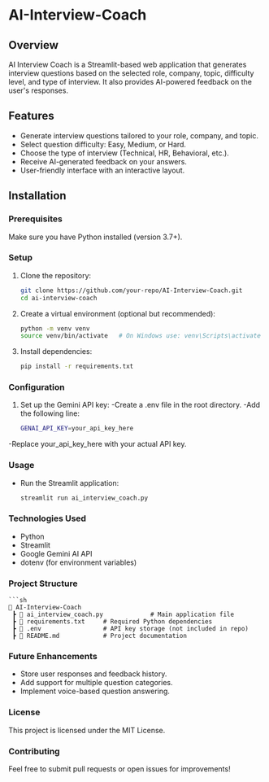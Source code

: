 # AI-Interview-Coach


## Overview
AI Interview Coach is a Streamlit-based web application that generates interview questions based on the selected role, company, topic, difficulty level, and type of interview. It also provides AI-powered feedback on the user's responses.

## Features
- Generate interview questions tailored to your role, company, and topic.
- Select question difficulty: Easy, Medium, or Hard.
- Choose the type of interview (Technical, HR, Behavioral, etc.).
- Receive AI-generated feedback on your answers.
- User-friendly interface with an interactive layout.

## Installation

### Prerequisites
Make sure you have Python installed (version 3.7+).

### Setup
1. Clone the repository:
   ```sh
   git clone https://github.com/your-repo/AI-Interview-Coach.git
   cd ai-interview-coach
2. Create a virtual environment (optional but recommended):
   ```sh
   python -m venv venv
   source venv/bin/activate   # On Windows use: venv\Scripts\activate
3. Install dependencies:
   ```sh
   pip install -r requirements.txt
### Configuration
1. Set up the Gemini API key:
  -Create a .env file in the root directory.
  -Add the following line:
    ```sh
    GENAI_API_KEY=your_api_key_here

-Replace your_api_key_here with your actual API key.

### Usage
- Run the Streamlit application:
  ```sh
  streamlit run ai_interview_coach.py

### Technologies Used
- Python
- Streamlit
- Google Gemini AI API
- dotenv (for environment variables)

### Project Structure
    ```sh
    📂 AI-Interview-Coach
     ┣ 📜 ai_interview_coach.py             # Main application file
     ┣ 📜 requirements.txt     # Required Python dependencies
     ┣ 📜 .env                 # API key storage (not included in repo)
     ┣ 📜 README.md            # Project documentation

### Future Enhancements

- Store user responses and feedback history.
- Add support for multiple question categories.
- Implement voice-based question answering.

### License
This project is licensed under the MIT License.

### Contributing
Feel free to submit pull requests or open issues for improvements!










   
   


